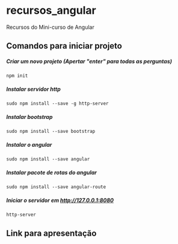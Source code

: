 # recursos_angular
Recursos do Mini-curso de Angular

## Comandos para iniciar projeto

##### Criar um novo projeto (Apertar "enter" para todas as perguntas)
```
npm init
```
##### Instalar servidor http
```
sudo npm install --save -g http-server
```
	
##### Instalar bootstrap
```
sudo npm install --save bootstrap
```

##### Instalar o angular
```
sudo npm install --save angular
```

##### Instalar pacote de rotas do angular
```
sudo npm install --save angular-route
```

##### Iniciar o servidor em http://127.0.0.1:8080
```
http-server
```

## Link para apresentação

